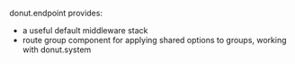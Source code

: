 donut.endpoint provides:

- a useful default middleware stack
- route group component for applying shared options to groups, working with
  donut.system
